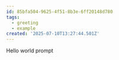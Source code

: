 ```yaml
---
id: 85bfa504-9625-4f51-8b3e-6ff20148d780
tags:
  - greeting
  - example
created: '2025-07-10T13:27:44.501Z'
---
```


Hello world prompt
